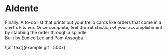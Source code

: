# Aldente
Finally. A to-do list that prints out your trello cards like orders that come in a chef's kitchen. Once complete, feel the satisfaction of your accomplishment by stabbing the order through a spindle. 
<br>
Built by Eunice Lee and Pam Assogba
<br>

![alt text](example.gif =500x)
